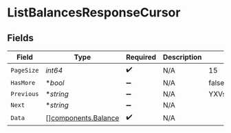 # ListBalancesResponseCursor


## Fields

| Field                                                      | Type                                                       | Required                                                   | Description                                                | Example                                                    |
| ---------------------------------------------------------- | ---------------------------------------------------------- | ---------------------------------------------------------- | ---------------------------------------------------------- | ---------------------------------------------------------- |
| `PageSize`                                                 | *int64*                                                    | :heavy_check_mark:                                         | N/A                                                        | 15                                                         |
| `HasMore`                                                  | **bool*                                                    | :heavy_minus_sign:                                         | N/A                                                        | false                                                      |
| `Previous`                                                 | **string*                                                  | :heavy_minus_sign:                                         | N/A                                                        | YXVsdCBhbmQgYSBtYXhpbXVtIG1heF9yZXN1bHRzLol=               |
| `Next`                                                     | **string*                                                  | :heavy_minus_sign:                                         | N/A                                                        |                                                            |
| `Data`                                                     | [][components.Balance](../../models/components/balance.md) | :heavy_check_mark:                                         | N/A                                                        |                                                            |
